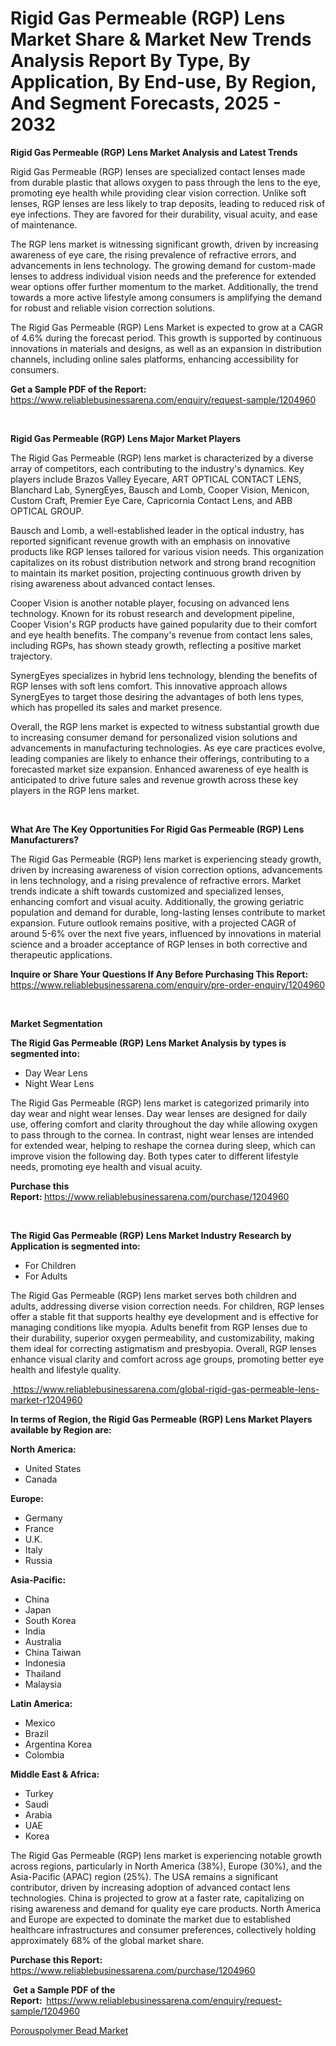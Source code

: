 <p><h1>Rigid Gas Permeable (RGP) Lens Market Share & Market New Trends Analysis Report By Type, By Application, By End-use, By Region, And Segment Forecasts, 2025 - 2032</h1></p><p><strong>Rigid Gas Permeable (RGP) Lens Market Analysis and Latest Trends</strong></p>
<p><p>Rigid Gas Permeable (RGP) lenses are specialized contact lenses made from durable plastic that allows oxygen to pass through the lens to the eye, promoting eye health while providing clear vision correction. Unlike soft lenses, RGP lenses are less likely to trap deposits, leading to reduced risk of eye infections. They are favored for their durability, visual acuity, and ease of maintenance.</p><p>The RGP lens market is witnessing significant growth, driven by increasing awareness of eye care, the rising prevalence of refractive errors, and advancements in lens technology. The growing demand for custom-made lenses to address individual vision needs and the preference for extended wear options offer further momentum to the market. Additionally, the trend towards a more active lifestyle among consumers is amplifying the demand for robust and reliable vision correction solutions.</p><p>The Rigid Gas Permeable (RGP) Lens Market is expected to grow at a CAGR of 4.6% during the forecast period. This growth is supported by continuous innovations in materials and designs, as well as an expansion in distribution channels, including online sales platforms, enhancing accessibility for consumers.</p></p>
<p><strong>Get a Sample PDF of the Report:&nbsp;</strong> <a href="https://www.reliablebusinessarena.com/enquiry/request-sample/1204960?utm_campaign=3443&utm_medium=2&utm_source=Github&utm_content=ia&utm_term=26032025&utm_id=rigid-gas-permeable-rgp-lens">https://www.reliablebusinessarena.com/enquiry/request-sample/1204960</a></p>
<p>&nbsp;</p>
<p><strong>Rigid Gas Permeable (RGP) Lens Major Market Players</strong></p>
<p><p>The Rigid Gas Permeable (RGP) lens market is characterized by a diverse array of competitors, each contributing to the industry's dynamics. Key players include Brazos Valley Eyecare, ART OPTICAL CONTACT LENS, Blanchard Lab, SynergEyes, Bausch and Lomb, Cooper Vision, Menicon, Custom Craft, Premier Eye Care, Capricornia Contact Lens, and ABB OPTICAL GROUP.</p><p>Bausch and Lomb, a well-established leader in the optical industry, has reported significant revenue growth with an emphasis on innovative products like RGP lenses tailored for various vision needs. This organization capitalizes on its robust distribution network and strong brand recognition to maintain its market position, projecting continuous growth driven by rising awareness about advanced contact lenses.</p><p>Cooper Vision is another notable player, focusing on advanced lens technology. Known for its robust research and development pipeline, Cooper Vision's RGP products have gained popularity due to their comfort and eye health benefits. The company's revenue from contact lens sales, including RGPs, has shown steady growth, reflecting a positive market trajectory.</p><p>SynergEyes specializes in hybrid lens technology, blending the benefits of RGP lenses with soft lens comfort. This innovative approach allows SynergEyes to target those desiring the advantages of both lens types, which has propelled its sales and market presence.</p><p>Overall, the RGP lens market is expected to witness substantial growth due to increasing consumer demand for personalized vision solutions and advancements in manufacturing technologies. As eye care practices evolve, leading companies are likely to enhance their offerings, contributing to a forecasted market size expansion. Enhanced awareness of eye health is anticipated to drive future sales and revenue growth across these key players in the RGP lens market.</p></p>
<p>&nbsp;</p>
<p><strong>What Are The Key Opportunities For Rigid Gas Permeable (RGP) Lens Manufacturers?</strong></p>
<p><p>The Rigid Gas Permeable (RGP) lens market is experiencing steady growth, driven by increasing awareness of vision correction options, advancements in lens technology, and a rising prevalence of refractive errors. Market trends indicate a shift towards customized and specialized lenses, enhancing comfort and visual acuity. Additionally, the growing geriatric population and demand for durable, long-lasting lenses contribute to market expansion. Future outlook remains positive, with a projected CAGR of around 5-6% over the next five years, influenced by innovations in material science and a broader acceptance of RGP lenses in both corrective and therapeutic applications.</p></p>
<p><strong>Inquire or Share Your Questions If Any Before Purchasing This Report:</strong> <a href="https://www.reliablebusinessarena.com/enquiry/pre-order-enquiry/1204960?utm_campaign=3443&utm_medium=2&utm_source=Github&utm_content=ia&utm_term=26032025&utm_id=rigid-gas-permeable-rgp-lens">https://www.reliablebusinessarena.com/enquiry/pre-order-enquiry/1204960</a></p>
<p>&nbsp;</p>
<p><strong>Market Segmentation</strong></p>
<p><strong>The Rigid Gas Permeable (RGP) Lens Market Analysis by types is segmented into:</strong></p>
<p><ul><li>Day Wear Lens</li><li>Night Wear Lens</li></ul></p>
<p><p>The Rigid Gas Permeable (RGP) lens market is categorized primarily into day wear and night wear lenses. Day wear lenses are designed for daily use, offering comfort and clarity throughout the day while allowing oxygen to pass through to the cornea. In contrast, night wear lenses are intended for extended wear, helping to reshape the cornea during sleep, which can improve vision the following day. Both types cater to different lifestyle needs, promoting eye health and visual acuity.</p></p>
<p><strong>Purchase this Report:&nbsp;</strong><a href="https://www.reliablebusinessarena.com/purchase/1204960?utm_campaign=3443&utm_medium=2&utm_source=Github&utm_content=ia&utm_term=26032025&utm_id=rigid-gas-permeable-rgp-lens">https://www.reliablebusinessarena.com/purchase/1204960</a></p>
<p>&nbsp;</p>
<p><strong>The Rigid Gas Permeable (RGP) Lens Market Industry Research by Application is segmented into:</strong></p>
<p><ul><li>For Children</li><li>For Adults</li></ul></p>
<p><p>The Rigid Gas Permeable (RGP) lens market serves both children and adults, addressing diverse vision correction needs. For children, RGP lenses offer a stable fit that supports healthy eye development and is effective for managing conditions like myopia. Adults benefit from RGP lenses due to their durability, superior oxygen permeability, and customizability, making them ideal for correcting astigmatism and presbyopia. Overall, RGP lenses enhance visual clarity and comfort across age groups, promoting better eye health and lifestyle quality.</p></p>
<p><a href="https://www.reliablebusinessarena.com/global-rigid-gas-permeable-lens-market-r1204960?utm_campaign=3443&utm_medium=2&utm_source=Github&utm_content=ia&utm_term=26032025&utm_id=rigid-gas-permeable-rgp-lens">&nbsp;https://www.reliablebusinessarena.com/global-rigid-gas-permeable-lens-market-r1204960</a></p>
<p><strong>In terms of Region, the Rigid Gas Permeable (RGP) Lens Market Players available by Region are:</strong></p>
<p>
    <p> <strong> North America: </strong>
        <ul>
            <li>United States</li>
            <li>Canada</li>
        </ul>
        </p> 
    <p> <strong> Europe: </strong>
        <ul>
            <li>Germany</li>
            <li>France</li>
            <li>U.K.</li>
            <li>Italy</li>
            <li>Russia</li>
        </ul>
        </p> 
    <p> <strong> Asia-Pacific: </strong>
        <ul>
            <li>China</li>
            <li>Japan</li>
            <li>South Korea</li>
            <li>India</li>
            <li>Australia</li>
            <li>China Taiwan</li>
            <li>Indonesia</li>
            <li>Thailand</li>
            <li>Malaysia</li>
        </ul>
        </p> 
    <p> <strong> Latin America: </strong>
        <ul>
            <li>Mexico</li>
            <li>Brazil</li>
            <li>Argentina Korea</li>
            <li>Colombia</li>
        </ul>
        </p> 
    <p> <strong> Middle East & Africa: </strong>
        <ul>
            <li>Turkey</li>
            <li>Saudi</li>
            <li>Arabia</li>
            <li>UAE</li>
            <li>Korea</li>
        </ul>
    </p>
    </p>
<p><p>The Rigid Gas Permeable (RGP) lens market is experiencing notable growth across regions, particularly in North America (38%), Europe (30%), and the Asia-Pacific (APAC) region (25%). The USA remains a significant contributor, driven by increasing adoption of advanced contact lens technologies. China is projected to grow at a faster rate, capitalizing on rising awareness and demand for quality eye care products. North America and Europe are expected to dominate the market due to established healthcare infrastructures and consumer preferences, collectively holding approximately 68% of the global market share.</p></p>
<p><strong>Purchase this Report: </strong><a href="https://www.reliablebusinessarena.com/purchase/1204960?utm_campaign=3443&utm_medium=2&utm_source=Github&utm_content=ia&utm_term=26032025&utm_id=rigid-gas-permeable-rgp-lens">https://www.reliablebusinessarena.com/purchase/1204960</a></p>
<p>&nbsp;<strong>Get a Sample PDF of the Report:&nbsp;&nbsp;</strong><a href="https://www.reliablebusinessarena.com/enquiry/request-sample/1204960?utm_campaign=3443&utm_medium=2&utm_source=Github&utm_content=ia&utm_term=26032025&utm_id=rigid-gas-permeable-rgp-lens">https://www.reliablebusinessarena.com/enquiry/request-sample/1204960</a></p>
<p><strong></strong></p>
<p><p><a href="https://github.com/sirayedantte/Market-Research-Report-List-1/blob/main/porouspolymer-bead-market.md?utm_campaign=3443&utm_medium=2&utm_source=Github&utm_content=ia&utm_term=26032025&utm_id=rigid-gas-permeable-rgp-lens">Porouspolymer Bead Market</a></p></p>